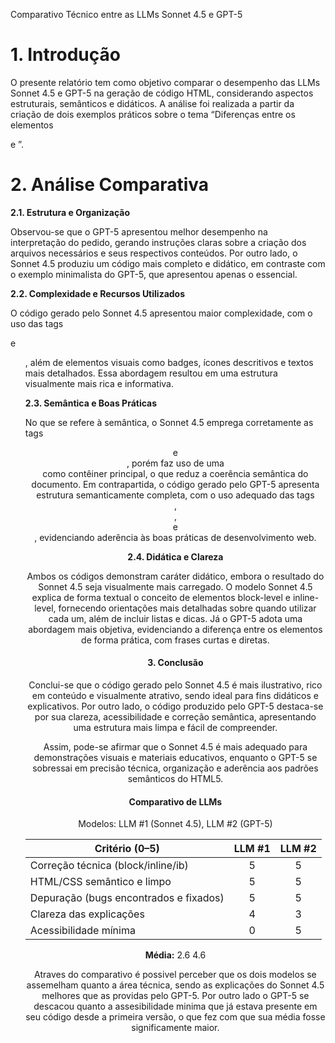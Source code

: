 Comparativo Técnico entre as LLMs Sonnet 4.5 e GPT-5
# 1. Introdução

O presente relatório tem como objetivo comparar o desempenho das LLMs Sonnet 4.5 e GPT-5 na geração de código HTML, considerando aspectos estruturais, semânticos e didáticos. A análise foi realizada a partir da criação de dois exemplos práticos sobre o tema “Diferenças entre os elementos <div> e <span>”.

# 2. Análise Comparativa
**2.1. Estrutura e Organização**

Observou-se que o GPT-5 apresentou melhor desempenho na interpretação do pedido, gerando instruções claras sobre a criação dos arquivos necessários e seus respectivos conteúdos.
Por outro lado, o Sonnet 4.5 produziu um código mais completo e didático, em contraste com o exemplo minimalista do GPT-5, que apresentou apenas o essencial.

**2.2. Complexidade e Recursos Utilizados**

O código gerado pelo Sonnet 4.5 apresentou maior complexidade, com o uso das tags <article> e <ul>, além de elementos visuais como badges, ícones descritivos e textos mais detalhados. Essa abordagem resultou em uma estrutura visualmente mais rica e informativa.

**2.3. Semântica e Boas Práticas**

No que se refere à semântica, o Sonnet 4.5 emprega corretamente as tags <header> e <article>, porém faz uso de uma <div> como contêiner principal, o que reduz a coerência semântica do documento.
Em contrapartida, o código gerado pelo GPT-5 apresenta estrutura semanticamente completa, com o uso adequado das tags <header>, <main>, <section> e <footer>, evidenciando aderência às boas práticas de desenvolvimento web.

**2.4. Didática e Clareza**

Ambos os códigos demonstram caráter didático, embora o resultado do Sonnet 4.5 seja visualmente mais carregado.
O modelo Sonnet 4.5 explica de forma textual o conceito de elementos block-level e inline-level, fornecendo orientações mais detalhadas sobre quando utilizar cada um, além de incluir listas e dicas.
Já o GPT-5 adota uma abordagem mais objetiva, evidenciando a diferença entre os elementos de forma prática, com frases curtas e diretas.

# 3. Conclusão

Conclui-se que o código gerado pelo Sonnet 4.5 é mais ilustrativo, rico em conteúdo e visualmente atrativo, sendo ideal para fins didáticos e explicativos.
Por outro lado, o código produzido pelo GPT-5 destaca-se por sua clareza, acessibilidade e correção semântica, apresentando uma estrutura mais limpa e fácil de compreender.

Assim, pode-se afirmar que o Sonnet 4.5 é mais adequado para demonstrações visuais e materiais educativos, enquanto o GPT-5 se sobressai em precisão técnica, organização e aderência aos padrões semânticos do HTML5.

# Comparativo de LLMs
Modelos: LLM #1 (Sonnet 4.5), LLM #2 (GPT-5)

| Critério (0–5)                                 |  LLM #1 |  LLM #2 |
|------------------------------------------------|:-------:|:-------:|
| Correção técnica (block/inline/ib)             |    5    |    5    |
| HTML/CSS semântico e limpo                     |    5    |    5    |
| Depuração (bugs encontrados e fixados)         |    5    |    5    |
| Clareza das explicações                        |    4    |    3    |
| Acessibilidade mínima                          |    0    |    5    |

**Média:** 2.6   4.6

Atraves do comparativo é possivel perceber que os dois modelos se assemelham quanto a área técnica, sendo as explicações do Sonnet 4.5 melhores que as providas pelo GPT-5. Por outro lado o GPT-5 se descacou quanto a assesibilidade minima que já estava presente em seu código desde a primeira versão, o que fez com que sua média fosse significamente maior.